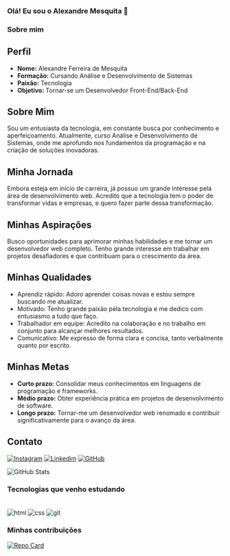 

### Olá! Eu sou o Alexandre Mesquita 👋

### Sobre mim

<section class="perfil">
    <h2>Perfil</h2>
    <ul>
        <li><strong>Nome:</strong> Alexandre Ferreira de Mesquita</li>
        <li><strong>Formação:</strong> Cursando Análise e Desenvolvimento de Sistemas</li>
        <li><strong>Paixão:</strong> Tecnologia</li>
        <li><strong>Objetivo:</strong> Tornar-se um Desenvolvedor Front-End/Back-End</li>
    </ul>
</section>

<section class="sobre-mim">
    <h2>Sobre Mim</h2>
    <p>Sou um entusiasta da tecnologia, em constante busca por conhecimento e aperfeiçoamento. Atualmente, curso Análise e Desenvolvimento de Sistemas, onde me aprofundo nos fundamentos da programação e na criação de soluções inovadoras.</p>
</section>



<section class="jornada">
    <h2>Minha Jornada</h2>
    <p>Embora esteja em início de carreira, já possuo um grande interesse pela área de desenvolvimento web. Acredito que a tecnologia tem o poder de transformar vidas e empresas, e quero fazer parte dessa transformação.</p>
</section>

<section class="aspiracoes">
    <h2>Minhas Aspirações</h2>
    <p>Busco oportunidades para aprimorar minhas habilidades e me tornar um desenvolvedor web completo. Tenho grande interesse em trabalhar em projetos desafiadores e que contribuam para o crescimento da área.</p>
</section>

<section class="qualidades">
    <h2>Minhas Qualidades</h2>
    <ul>
        <li>Aprendiz rápido: Adoro aprender coisas novas e estou sempre buscando me atualizar.</li>
        <li>Motivado: Tenho grande paixão pela tecnologia e me dedico com entusiasmo a tudo que faço.</li>
        <li>Trabalhador em equipe: Acredito na colaboração e no trabalho em conjunto para alcançar melhores resultados.</li>
        <li>Comunicativo: Me expresso de forma clara e concisa, tanto verbalmente quanto por escrito.</li>
    </ul>
</section>

<section class="metas">
    <h2>Minhas Metas</h2>
    <ul>
        <li><strong>Curto prazo:</strong> Consolidar meus conhecimentos em linguagens de programação e frameworks.</li>
        <li><strong>Médio prazo:</strong> Obter experiência prática em projetos de desenvolvimento de software.</li>
        <li><strong>Longo prazo:</strong> Tornar-me um desenvolvedor web renomado e contribuir significativamente para o avanço da área.</li>
    </ul>
</section>

<section class="contato">
    <h2>Contato</h2>


[![Instagram](https://img.shields.io/badge/Instagram-E4405F?style=for-the-badge&logo=instagram&logoColor=white)](https://www.instagram.com/alexandremesquita2997/)
[![Linkedim](https://img.shields.io/badge/LinkedIn-0077B5?style=for-the-badge&logo=linkedin&logoColor=white)](www.linkedin.com/in/alexandre-ferreira-mesquita)
[![GitHub](https://img.shields.io/badge/GitHub-100000?style=for-the-badge&logo=github&logoColor=white)](https://github.com/Alexandremesquita)


![GitHub Stats](https://github-readme-stats.vercel.app/api?username=Alexandremesquita&theme=transparent&bg_color=000&border_color=30A3DC&show_icons=true&icon_color=30A3DC&title_color=E94D5F&text_color=FFF)

### Tecnologias que venho estudando

<div style="display: inline_block"><br/>
  <img  align="center" alt="html" src="https://img.shields.io/badge/HTML-239120?style=for-the-badge&logo=html5&logoColor=white" />
   <img  align="center" alt="css" src="https://img.shields.io/badge/CSS-239120?&style=for-the-badge&logo=css3&logoColor=white" />
   <img  align="center" alt="git" src="https://img.shields.io/badge/GIT-E44C30?style=for-the-badge&logo=git&logoColor=white" />
</div>

### Minhas contribuições

[![Repo Card](https://github-readme-stats.vercel.app/api/pin/?username=Alexandremesquita&repo=dio-lab-open-source&bg_color=000&border_color=30A3DC&show_icons=true&icon_color=30A3DC&title_color=E94D5F&text_color=FFF)](https://github.com/Alexandremesquita/dio-lab-open-source)
